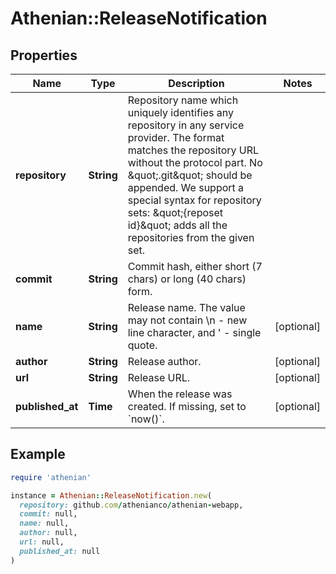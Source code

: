 # Athenian::ReleaseNotification

## Properties

| Name | Type | Description | Notes |
| ---- | ---- | ----------- | ----- |
| **repository** | **String** | Repository name which uniquely identifies any repository in any service provider. The format matches the repository URL without the protocol part. No \&quot;.git\&quot; should be appended. We support a special syntax for repository sets: \&quot;{reposet id}\&quot; adds all the repositories from the given set.  |  |
| **commit** | **String** | Commit hash, either short (7 chars) or long (40 chars) form. |  |
| **name** | **String** | Release name. The value may not contain \\n - new line character, and &#39; - single quote.  | [optional] |
| **author** | **String** | Release author. | [optional] |
| **url** | **String** | Release URL. | [optional] |
| **published_at** | **Time** | When the release was created. If missing, set to &#x60;now()&#x60;. | [optional] |

## Example

```ruby
require 'athenian'

instance = Athenian::ReleaseNotification.new(
  repository: github.com/athenianco/athenian-webapp,
  commit: null,
  name: null,
  author: null,
  url: null,
  published_at: null
)
```

